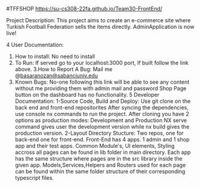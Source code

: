 #TFFSHOP
https://su-cs308-22fa.github.io/Team30-FrontEnd/


Project Description:
This project aims to create an e-commerce site where Turkish Football Federation sells the items directly.
AdminApplication is now live!

4 User Documentation:
  1. How to install:
    No need to install
  2. To Run:
    If served go to your localhost:3000 port, 
    If built follow the link above.
  3.How to Report A Bug:
    Mail me @basaranozan@sabanciuniv.edu
  4. Known Bugs:
    No-one following this link will be able to see any content without me providing them with admin mail and password
    Shop Page button on the dashboard has no functionality.
5 Developer Documentation:
    1-Source Code, Build and Deploy:
      Use git clone on the back end and front-end repositorites
      After syncing the dependencies, use console nx commands to run the project.
      After cloning you have 2 options as production modes: Development and Production
      NX serve command gives user the development version while nx build gives the production version.
    2-Layout Directory Stucture:
      Two repos, one for back-end one for front-end. 
      Front-End has 4 apps. 1 admin and 1 shop app and their test apps.
      Common Module's, UI elements, Styling accross all pages can be found in lib folder in main directory.
      Each app has the same structure where pages are in the src library inside the given app.
      Models,Services,Helpers and Routers used for each page can be found within the same folder structure of their corresponding typescript files.
      
